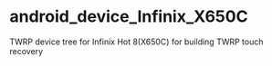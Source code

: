 # android_device_Infinix_X650C
TWRP device tree for Infinix Hot 8(X650C) for building TWRP touch recovery
